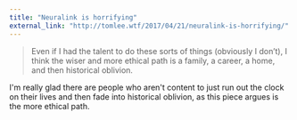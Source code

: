 ```yaml
---
title: "Neuralink is horrifying"
external_link: "http://tomlee.wtf/2017/04/21/neuralink-is-horrifying/"
---
```

> Even if I had the talent to do these sorts of things (obviously I don’t), I think the wiser and more ethical path is a family, a career, a home, and then historical oblivion.

I'm really glad there are people who aren't content to just run out the clock on their lives and then fade into historical oblivion, as this piece argues is the more ethical path. 
